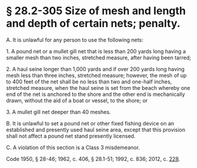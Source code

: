 # § 28.2-305 Size of mesh and length and depth of certain nets; penalty.

<p>A. It is unlawful for any person to use the following nets:</p><p>1. A pound net or a mullet gill net that is less than 200 yards long having a smaller mesh than two inches, stretched measure, after having been tarred;</p><p>2. A haul seine longer than 1,000 yards and if over 200 yards long having mesh less than three inches, stretched measure; however, the mesh of up to 400 feet of the net shall be no less than two and one-half inches, stretched measure, when the haul seine is set from the beach whereby one end of the net is anchored to the shore and the other end is mechanically drawn, without the aid of a boat or vessel, to the shore; or</p><p>3. A mullet gill net deeper than 40 meshes.</p><p>B. It is unlawful to set a pound net or other fixed fishing device on an established and presently used haul seine area, except that this provision shall not affect a pound net stand presently licensed.</p><p>C. A violation of this section is a Class 3 misdemeanor.</p><p>Code 1950, § 28-46; 1962, c. 406, § 28.1-51; 1992, c. 836; 2012, c. <a href='http://lis.virginia.gov/cgi-bin/legp604.exe?121+ful+CHAP0228'>228</a>.</p>